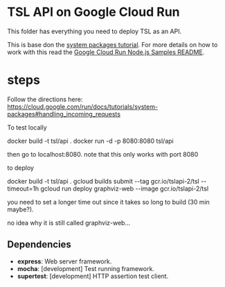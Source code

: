 # TSL API on Google Cloud Run

This folder has everything you need to deploy TSL as an API.

This is base don the [system packages tutorial](https://cloud.google.com/run/docs/tutorials/system-packages).
For more details on how to work with this read the [Google Cloud Run Node.js Samples README](https://github.com/GoogleCloudPlatform/nodejs-docs-samples/tree/main/run).

# steps

Follow the directions here: https://cloud.google.com/run/docs/tutorials/system-packages#handling_incoming_requests

To test locally

   docker build -t tsl/api . 
   docker run -d -p 8080:8080 tsl/api

then go to localhost:8080. note that this only works with port 8080

to deploy

   docker build -t tsl/api . 
   gcloud builds submit --tag gcr.io/tslapi-2/tsl --timeout=1h
   gcloud run deploy graphviz-web --image gcr.io/tslapi-2/tsl

you need to set a longer time out since it takes so long to build (30 min maybe?).

no idea why it is still called graphviz-web...


## Dependencies

* **express**: Web server framework.
* **mocha**: [development] Test running framework.
* **supertest**: [development] HTTP assertion test client.
